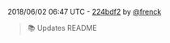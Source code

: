 2018/06/02 06:47 UTC - [224bdf2](https://github.com/hassio-addons/addon-node-red/commit/224bdf2bc043a8920d9b61896fa615faf892826e) by [@frenck](https://github.com/frenck)
> :books: Updates README 

